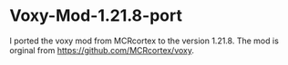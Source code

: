 # Voxy-Mod-1.21.8-port
I ported the voxy mod from MCRcortex to the version 1.21.8.
The mod is orginal from https://github.com/MCRcortex/voxy.
